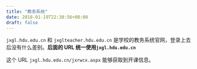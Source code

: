 ```yaml
---
title: "教务系统"
date: 2018-01-19T22:38:56+08:00
draft: false
---
```


`jxgl.hdu.edu.cn` 和 `jxglteacher.hdu.edu.cn` 是学校的教务系统官网，登录上去后没有什么差别。**后面的 URL 统一使用`jxgl.hdu.edu.cn`**

这个 URL `jxgl.hdu.edu.cn/jxrwcx.aspx` 能够获取到开课信息。